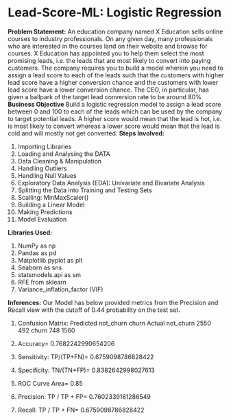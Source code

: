 # Lead-Score-ML: Logistic Regression
**Problem Statement:** 
An education company named X Education sells online courses to industry professionals. On any given day, many professionals who are interested in the courses land on their website and browse for courses.  X Education has appointed you to help them select the most promising leads, i.e. the leads that are most likely to convert into paying customers. The company requires you to build a model wherein you need to assign a lead score to each of the leads such that the customers with higher lead score have a higher conversion chance and the customers with lower lead score have a lower conversion chance. The CEO, in particular, has given a ballpark of the target lead conversion rate to be around 80%
**Business Objective**
Build a logistic regression model to assign a lead score between 0 and 100 to each of the leads which can be used by the company to target potential leads. A higher score would mean that the lead is hot, i.e. is most likely to convert whereas a lower score would mean that the lead is cold and will mostly not get converted.
**Steps Involved:**
1. Importing Libraries
2. Loading and Analysing the DATA
3. Data Cleaning & Manipulation
4. Handling Outliers
5. Handling Null Values
6. Exploratory Data Analysis (EDA): Univariate and Bivariate Analysis 
7. Splitting the Data into Training and Testing Sets
8. Scalling:  MinMaxScaler()
9. Building a Linear Model
10. Making Predictions
11. Model Evaluation

**Libraries Used:**
1. NumPy as np
2. Pandas as pd
3. Matplotlib.pyplot as plt
4. Seaborn as sns
5. statsmodels.api as sm 
6. RFE from sklearn
7. Variance_inflation_factor (VIF)

**Inferences:** Our Model has below provided metrics from the Precision and Recall view with the cutoff of 0.44 probability on the test set.
1. Confusion Matrix: 
          Predicted     not_churn    churn
 Actual
 not_churn                2550      492
 churn                    748       1560  

2. Accuracy= 0.7682242990654206
3. Sensitivity:  TP/(TP+FN)= 0.6759098786828422
4. Specificity: TN/(TN+FP)= 0.8382642998027613
5. ROC Curve Area= 0.85
6. Precision: TP / TP + FP= 0.7602339181286549
7. Recall: TP / TP + FN= 0.6759098786828422
